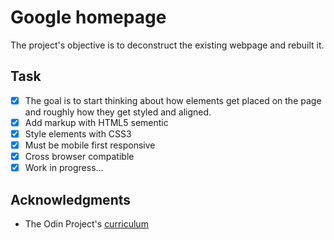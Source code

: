 # Google homepage
The project's objective is to deconstruct the existing webpage and rebuilt it.

## Task
- [x] The goal is to start thinking about how elements get placed on the page and        roughly how they get styled and aligned.
- [x] Add markup with HTML5 sementic
- [x] Style elements with CSS3
- [x] Must be mobile first responsive
- [x] Cross browser compatible
- [x] Work in progress...

## Acknowledgments
* The Odin Project's [curriculum](http://www.theodinproject.com/courses/web-development-101/lessons/html-css)

